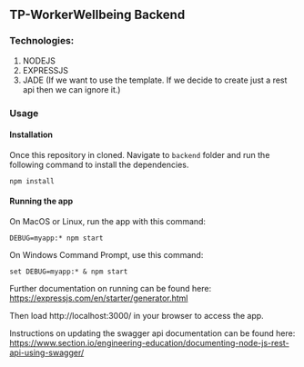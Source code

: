 ## TP-WorkerWellbeing Backend
### Technologies:
1. NODEJS
2. EXPRESSJS
3. JADE (If we want to use the template. If we decide to create just a rest api then we can ignore it.)

### Usage
#### Installation
Once this repository in cloned. Navigate to
`backend` folder and run the following command 
to install the dependencies.

``npm install
``
#### Running the app
On MacOS or Linux, run the app with this command:

``DEBUG=myapp:* npm start``

On Windows Command Prompt, use this command:

``set DEBUG=myapp:* & npm start``

Further documentation on running can be found here:
https://expressjs.com/en/starter/generator.html

Then load http://localhost:3000/ in your browser to access the app.

Instructions on updating the swagger api documentation can be found here: https://www.section.io/engineering-education/documenting-node-js-rest-api-using-swagger/

